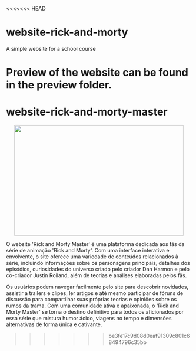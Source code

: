<<<<<<< HEAD
# website-rick-and-morty
A simple website for a school course

Preview of the website can be found in the preview folder.
=======
# website-rick-and-morty-master

<p align="center">
  <img width="460" height="300" src="https://github.com/Rafael-Lee1/Icons/blob/4d0a3169a09af6ddf5ac32ebee776756e46d906d/rick-n-morty.png">
</p>

O website 'Rick and Morty Master' é uma plataforma dedicada aos fãs da série de animação 'Rick and Morty'. Com uma interface interativa e envolvente, o site oferece uma variedade de conteúdos relacionados à série, incluindo informações sobre os personagens principais, detalhes dos episódios, curiosidades do universo criado pelo criador Dan Harmon e pelo co-criador Justin Roiland, além de teorias e análises elaboradas pelos fãs.

Os usuários podem navegar facilmente pelo site para descobrir novidades, assistir a trailers e clipes, ler artigos e até mesmo participar de fóruns de discussão para compartilhar suas próprias teorias e opiniões sobre os rumos da trama. Com uma comunidade ativa e apaixonada, o 'Rick and Morty Master' se torna o destino definitivo para todos os aficionados por essa série que mistura humor ácido, viagens no tempo e dimensões alternativas de forma única e cativante.
>>>>>>> be3fe17c9d08d0eaf91309c801c68494796c35bb
